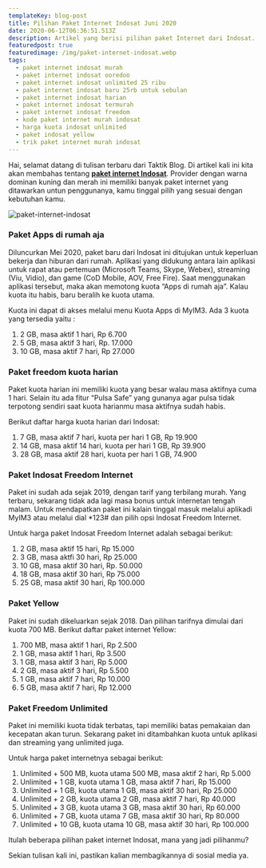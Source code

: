 ```yaml
---
templateKey: blog-post
title: Pilihan Paket Internet Indosat Juni 2020
date: 2020-06-12T06:36:51.513Z
description: Artikel yang berisi pilihan paket Internet dari Indosat.
featuredpost: true
featuredimage: /img/paket-internet-indosat.webp
tags:
  - paket internet indosat murah
  - paket internet indosat ooredoo
  - paket internet indosat unlimited 25 ribu
  - paket internet indosat baru 25rb untuk sebulan
  - paket internet indosat harian
  - paket internet indosat termurah
  - paket internet indosat freedom
  - kode paket internet murah indosat
  - harga kuota indosat unlimited
  - paket indosat yellow
  - trik paket internet murah indosat
---
```

Hai, selamat datang di tulisan terbaru dari Taktik Blog. Di artikel kali ini kita akan membahas tentang **[paket internet Indosat](https://www.blibli.com/digital/p/paket-data/indosat)**. Provider dengan warna dominan kuning dan merah ini memiliki banyak paket internet yang ditawarkan untun penggunanya, kamu tinggal pilih yang sesuai dengan kebutuhan kamu.

![paket-internet-indosat](/img/paket-internet-indosat.webp "Paket Internet Indosat")

### Paket Apps di rumah aja

Diluncurkan Mei 2020, paket baru dari Indosat ini ditujukan untuk keperluan bekerja dan hiburan dari rumah. Aplikasi yang didukung antara lain aplikasi untuk rapat atau pertemuan (Microsoft Teams, Skype, Webex), streaming (Viu, Vidio), dan game (CoD Mobile, AOV, Free Fire). Saat menggunakan aplikasi tersebut, maka akan memotong kuota “Apps di rumah aja”. Kalau kuota itu habis, baru beralih ke kuota utama.

Kuota ini dapat di akses melalui menu Kuota Apps di MyIM3. Ada 3 kuota yang tersedia yaitu : 

1. 2 GB, masa aktif 1 hari, Rp 6.700
2. 5 GB, masa aktif 3 hari, Rp. 17.000
3. 10 GB, masa aktif 7 hari, Rp 27.000

### Paket freedom kuota harian

Paket kuota harian ini memiliki kuota yang besar walau masa aktifnya cuma 1 hari. Selain itu ada fitur “Pulsa Safe” yang gunanya agar pulsa tidak terpotong sendiri saat kuota harianmu masa aktifnya sudah habis.

Berikut daftar harga kuota harian dari Indosat:

1. 7 GB, masa aktif 7 hari, kuota per hari 1 GB, Rp 19.900
2. 14 GB, masa aktif 14 hari, kuota per hari 1 GB, Rp 39.900
3. 28 GB, masa aktif 28 hari, kuota per hari 1 GB, 74.900

### Paket Indosat Freedom Internet

Paket ini sudah ada sejak 2019, dengan tarif yang terbilang murah. Yang terbaru, sekarang tidak ada lagi masa bonus untuk internetan tengah malam. Untuk mendapatkan paket ini kalain tinggal masuk melalui aplikadi MyIM3 atau melalui dial *123# dan pilih opsi Indosat Freedom Internet.

Untuk harga paket Indosat Freedom Internet adalah sebagai berikut:

1. 2 GB, masa aktif 15 hari, Rp 15.000
2. 3 GB, masa aktfi 30 hari, Rp 25.000
3. 10 GB, masa aktif 30 hari, Rp. 50.000
4. 18 GB, masa aktif 30 hari, Rp 75.000
5. 25 GB, masa aktif 30 hari, Rp 100.000

### Paket Yellow

Paket ini sudah dikeluarkan sejak 2018. Dan pilihan tarifnya dimulai dari kuota 700 MB. Berikut daftar paket internet Yellow:

1. 700 MB, masa aktif 1 hari, Rp 2.500
2. 1 GB, masa aktif 1 hari, Rp 3.500
3. 1 GB, masa aktif 3 hari, Rp 5.000
4. 2 GB, masa aktif 3 hari, Rp 5.500
5. 1 GB, masa aktif 7 hari, Rp 10.000
6. 5 GB, masa aktif 7 hari, Rp 12.000

### Paket Freedom Unlimited

Paket ini memiliki kuota tidak terbatas, tapi memiliki batas pemakaian dan kecepatan akan turun. Sekarang paket ini ditambahkan kuota untuk aplikasi dan streaming yang unlimited juga. 

Untuk harga paket internetnya sebagai berikut:

1. Unlimited + 500 MB, kuota utama 500 MB, masa aktif 2 hari, Rp 5.000
2. Unlimited + 1 GB, kuota utama 1 GB, masa aktif 7 hari, Rp 15.000
3. Unlimited + 1 GB, kuota utama 1 GB, masa aktif 30 hari, Rp 25.000
4. Unlimited + 2 GB, kuota utama 2 GB, masa aktif 7 hari, Rp 40.000
5. Unlimited  + 3 GB, kuota utama 3 GB, masa aktif 30 hari, Rp 60.000
6. Unlimited + 7 GB, kuota utama 7 GB, masa aktif 30 hari, Rp 80.000
7. Unlimited + 10 GB, kuota utama 10 GB, masa aktif 30 hari, Rp 100.000

Itulah beberapa pilihan paket internet Indosat, mana yang jadi pilihanmu?

Sekian tulisan kali ini, pastikan kalian membagikannya di sosial media ya.
